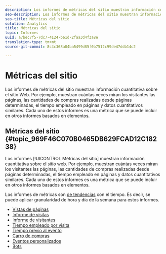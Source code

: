 ```yaml
---
description: Los informes de métricas del sitio muestran información cuantitativa sobre el sitio Web. Por ejemplo, muestran cuántas veces miran los visitantes las páginas, las cantidades de compras realizadas desde páginas determinadas, el tiempo empleado en páginas y datos cuantitativos similares. Cada uno de estos informes es una métrica que se puede incluir en otros informes basados en elementos.
seo-description: Los informes de métricas del sitio muestran información cuantitativa sobre el sitio web. Por ejemplo, muestran cuántas veces miran los visitantes las páginas, las cantidades de compras realizadas desde páginas determinadas, el tiempo empleado en páginas y datos cuantitativos similares. Cada uno de estos informes es una métrica que se puede incluir en otros informes basados en elementos.
seo-title: Métricas del sitio
solution: Analytics
title: Métricas del sitio
topic: Informes
uuid: a7bec7f5-7dc7-4124-b61d-2faa3d4f3a8e
translation-type: tm+mt
source-git-commit: 8c4c368a84ba5499d85f0b7512c99de47ddb14c2

---
```



# Métricas del sitio

Los informes de métricas del sitio muestran información cuantitativa sobre el sitio Web. Por ejemplo, muestran cuántas veces miran los visitantes las páginas, las cantidades de compras realizadas desde páginas determinadas, el tiempo empleado en páginas y datos cuantitativos similares. Cada uno de estos informes es una métrica que se puede incluir en otros informes basados en elementos.

## Métricas del sitio {#topic_969F46C070B0465DB629FCAD12C18238}

Los informes [!UICONTROL Métricas del sitio] muestran información cuantitativa sobre el sitio web. Por ejemplo, muestran cuántas veces miran los visitantes las páginas, las cantidades de compras realizadas desde páginas determinadas, el tiempo empleado en páginas y datos cuantitativos similares. Cada uno de estos informes es una métrica que se puede incluir en otros informes basados en elementos.

Los informes de métricas son [de tendencias](/help/components/c-variables/dimensionslist/reports-types.md) con el tiempo. Es decir, se puede aplicar granularidad de hora y día de la semana para estos informes.

* [Vistas de páginas](/help/components/c-variables/dimensionslist/reports-page-views.md)
* [Informe de visitas](/help/components/c-variables/dimensionslist/reports-visits.md)
* [Informe de visitantes](/help/components/c-variables/dimensionslist/reports-visitors.md)
* [Tiempo empleado por visita](/help/components/c-variables/dimensionslist/reports-time-spent-per-visit.md)
* [Tiempo previo al evento](/help/components/c-variables/dimensionslist/reports-time-prior-to-event.md)
* [Carro de compras](/help/components/c-variables/dimensionslist/reports-shopping-cart.md)
* [Eventos personalizados](/help/components/c-variables/dimensionslist/reports-custom-events.md)
* [Bots](/help/components/c-variables/dimensionslist/reports-bots.md)
